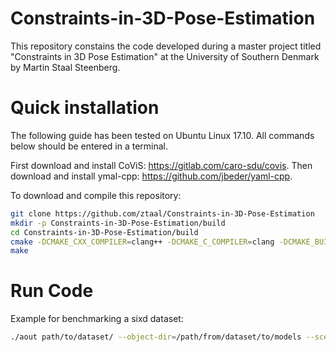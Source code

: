 # Constraints-in-3D-Pose-Estimation

This repository constains the code developed during a master project titled "Constraints in 3D Pose Estimation" at the University of Southern Denmark by Martin Staal Steenberg.

Quick installation
==================

The following guide has been tested on Ubuntu Linux 17.10.
All commands below should be entered in a terminal.

First download and install CoViS: https://gitlab.com/caro-sdu/covis.
Then download and install ymal-cpp: https://github.com/jbeder/yaml-cpp.

To download and compile this repository:

```sh
git clone https://github.com/ztaal/Constraints-in-3D-Pose-Estimation
mkdir -p Constraints-in-3D-Pose-Estimation/build
cd Constraints-in-3D-Pose-Estimation/build
cmake -DCMAKE_CXX_COMPILER=clang++ -DCMAKE_C_COMPILER=clang -DCMAKE_BUILD_TYPE=Release ..
make
```

Run Code
====================
Example for benchmarking a sixd dataset:

```sh
./aout path/to/dataset/ --object-dir=/path/from/dataset/to/models --scene-dir=/path/from/dataset/to/ply --yml-file=gt.yml --benchmark-file=test_set_v1.yml --pose_prior --benchmark-sixd
```

